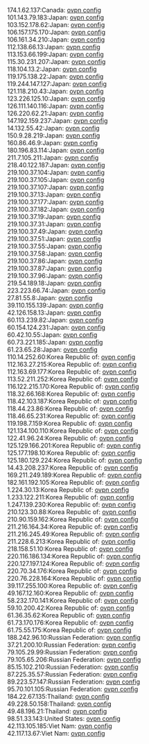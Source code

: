 174.1.62.137:Canada: [ovpn config](vpn/174_1_62_137.ovpn)  
101.143.79.183:Japan: [ovpn config](vpn/101_143_79_183.ovpn)  
103.152.178.62:Japan: [ovpn config](vpn/103_152_178_62.ovpn)  
106.157.175.170:Japan: [ovpn config](vpn/106_157_175_170.ovpn)  
106.161.34.210:Japan: [ovpn config](vpn/106_161_34_210.ovpn)  
112.138.66.13:Japan: [ovpn config](vpn/112_138_66_13.ovpn)  
113.153.66.199:Japan: [ovpn config](vpn/113_153_66_199.ovpn)  
115.30.231.207:Japan: [ovpn config](vpn/115_30_231_207.ovpn)  
118.104.13.2:Japan: [ovpn config](vpn/118_104_13_2.ovpn)  
119.175.138.22:Japan: [ovpn config](vpn/119_175_138_22.ovpn)  
119.244.147.127:Japan: [ovpn config](vpn/119_244_147_127.ovpn)  
121.118.210.43:Japan: [ovpn config](vpn/121_118_210_43.ovpn)  
123.226.125.10:Japan: [ovpn config](vpn/123_226_125_10.ovpn)  
126.111.140.116:Japan: [ovpn config](vpn/126_111_140_116.ovpn)  
126.220.62.21:Japan: [ovpn config](vpn/126_220_62_21.ovpn)  
147.192.159.237:Japan: [ovpn config](vpn/147_192_159_237.ovpn)  
14.132.55.42:Japan: [ovpn config](vpn/14_132_55_42.ovpn)  
150.9.28.219:Japan: [ovpn config](vpn/150_9_28_219.ovpn)  
160.86.46.9:Japan: [ovpn config](vpn/160_86_46_9.ovpn)  
180.196.83.114:Japan: [ovpn config](vpn/180_196_83_114.ovpn)  
211.7.105.211:Japan: [ovpn config](vpn/211_7_105_211.ovpn)  
218.40.122.187:Japan: [ovpn config](vpn/218_40_122_187.ovpn)  
219.100.37.104:Japan: [ovpn config](vpn/219_100_37_104.ovpn)  
219.100.37.105:Japan: [ovpn config](vpn/219_100_37_105.ovpn)  
219.100.37.107:Japan: [ovpn config](vpn/219_100_37_107.ovpn)  
219.100.37.13:Japan: [ovpn config](vpn/219_100_37_13.ovpn)  
219.100.37.177:Japan: [ovpn config](vpn/219_100_37_177.ovpn)  
219.100.37.182:Japan: [ovpn config](vpn/219_100_37_182.ovpn)  
219.100.37.19:Japan: [ovpn config](vpn/219_100_37_19.ovpn)  
219.100.37.31:Japan: [ovpn config](vpn/219_100_37_31.ovpn)  
219.100.37.49:Japan: [ovpn config](vpn/219_100_37_49.ovpn)  
219.100.37.51:Japan: [ovpn config](vpn/219_100_37_51.ovpn)  
219.100.37.55:Japan: [ovpn config](vpn/219_100_37_55.ovpn)  
219.100.37.58:Japan: [ovpn config](vpn/219_100_37_58.ovpn)  
219.100.37.86:Japan: [ovpn config](vpn/219_100_37_86.ovpn)  
219.100.37.87:Japan: [ovpn config](vpn/219_100_37_87.ovpn)  
219.100.37.96:Japan: [ovpn config](vpn/219_100_37_96.ovpn)  
219.54.189.18:Japan: [ovpn config](vpn/219_54_189_18.ovpn)  
223.223.66.74:Japan: [ovpn config](vpn/223_223_66_74.ovpn)  
27.81.55.8:Japan: [ovpn config](vpn/27_81_55_8.ovpn)  
39.110.155.139:Japan: [ovpn config](vpn/39_110_155_139.ovpn)  
42.126.158.13:Japan: [ovpn config](vpn/42_126_158_13.ovpn)  
60.113.239.82:Japan: [ovpn config](vpn/60_113_239_82.ovpn)  
60.154.124.231:Japan: [ovpn config](vpn/60_154_124_231.ovpn)  
60.42.10.55:Japan: [ovpn config](vpn/60_42_10_55.ovpn)  
60.73.221.185:Japan: [ovpn config](vpn/60_73_221_185.ovpn)  
61.23.65.28:Japan: [ovpn config](vpn/61_23_65_28.ovpn)  
110.14.252.60:Korea Republic of: [ovpn config](vpn/110_14_252_60.ovpn)  
112.163.27.215:Korea Republic of: [ovpn config](vpn/112_163_27_215.ovpn)  
112.163.69.177:Korea Republic of: [ovpn config](vpn/112_163_69_177.ovpn)  
113.52.211.252:Korea Republic of: [ovpn config](vpn/113_52_211_252.ovpn)  
116.122.215.170:Korea Republic of: [ovpn config](vpn/116_122_215_170.ovpn)  
118.32.66.168:Korea Republic of: [ovpn config](vpn/118_32_66_168.ovpn)  
118.42.103.187:Korea Republic of: [ovpn config](vpn/118_42_103_187.ovpn)  
118.44.23.86:Korea Republic of: [ovpn config](vpn/118_44_23_86.ovpn)  
118.46.65.231:Korea Republic of: [ovpn config](vpn/118_46_65_231.ovpn)  
119.198.7.159:Korea Republic of: [ovpn config](vpn/119_198_7_159.ovpn)  
121.134.100.110:Korea Republic of: [ovpn config](vpn/121_134_100_110.ovpn)  
122.41.96.24:Korea Republic of: [ovpn config](vpn/122_41_96_24.ovpn)  
125.129.166.201:Korea Republic of: [ovpn config](vpn/125_129_166_201.ovpn)  
125.177.198.10:Korea Republic of: [ovpn config](vpn/125_177_198_10.ovpn)  
125.180.129.224:Korea Republic of: [ovpn config](vpn/125_180_129_224.ovpn)  
14.43.208.237:Korea Republic of: [ovpn config](vpn/14_43_208_237.ovpn)  
169.211.249.189:Korea Republic of: [ovpn config](vpn/169_211_249_189.ovpn)  
182.161.192.105:Korea Republic of: [ovpn config](vpn/182_161_192_105.ovpn)  
1.224.30.13:Korea Republic of: [ovpn config](vpn/1_224_30_13.ovpn)  
1.233.122.211:Korea Republic of: [ovpn config](vpn/1_233_122_211.ovpn)  
1.247.139.230:Korea Republic of: [ovpn config](vpn/1_247_139_230.ovpn)  
210.123.30.88:Korea Republic of: [ovpn config](vpn/210_123_30_88.ovpn)  
210.90.159.162:Korea Republic of: [ovpn config](vpn/210_90_159_162.ovpn)  
211.216.164.34:Korea Republic of: [ovpn config](vpn/211_216_164_34.ovpn)  
211.216.245.49:Korea Republic of: [ovpn config](vpn/211_216_245_49.ovpn)  
211.228.6.213:Korea Republic of: [ovpn config](vpn/211_228_6_213.ovpn)  
218.158.51.10:Korea Republic of: [ovpn config](vpn/218_158_51_10.ovpn)  
220.116.186.134:Korea Republic of: [ovpn config](vpn/220_116_186_134.ovpn)  
220.127.197.124:Korea Republic of: [ovpn config](vpn/220_127_197_124.ovpn)  
220.70.34.176:Korea Republic of: [ovpn config](vpn/220_70_34_176.ovpn)  
220.76.228.164:Korea Republic of: [ovpn config](vpn/220_76_228_164.ovpn)  
39.117.255.100:Korea Republic of: [ovpn config](vpn/39_117_255_100.ovpn)  
49.167.12.160:Korea Republic of: [ovpn config](vpn/49_167_12_160.ovpn)  
58.232.170.141:Korea Republic of: [ovpn config](vpn/58_232_170_141.ovpn)  
59.10.200.42:Korea Republic of: [ovpn config](vpn/59_10_200_42.ovpn)  
61.36.35.62:Korea Republic of: [ovpn config](vpn/61_36_35_62.ovpn)  
61.73.170.176:Korea Republic of: [ovpn config](vpn/61_73_170_176.ovpn)  
61.75.55.175:Korea Republic of: [ovpn config](vpn/61_75_55_175.ovpn)  
188.242.96.10:Russian Federation: [ovpn config](vpn/188_242_96_10.ovpn)  
37.21.200.10:Russian Federation: [ovpn config](vpn/37_21_200_10.ovpn)  
79.105.29.99:Russian Federation: [ovpn config](vpn/79_105_29_99.ovpn)  
79.105.65.206:Russian Federation: [ovpn config](vpn/79_105_65_206.ovpn)  
85.15.102.210:Russian Federation: [ovpn config](vpn/85_15_102_210.ovpn)  
87.225.35.57:Russian Federation: [ovpn config](vpn/87_225_35_57.ovpn)  
89.223.57.147:Russian Federation: [ovpn config](vpn/89_223_57_147.ovpn)  
95.70.101.105:Russian Federation: [ovpn config](vpn/95_70_101_105.ovpn)  
184.22.67.135:Thailand: [ovpn config](vpn/184_22_67_135.ovpn)  
49.228.50.158:Thailand: [ovpn config](vpn/49_228_50_158.ovpn)  
49.48.196.21:Thailand: [ovpn config](vpn/49_48_196_21.ovpn)  
98.51.33.143:United States: [ovpn config](vpn/98_51_33_143.ovpn)  
42.113.105.185:Viet Nam: [ovpn config](vpn/42_113_105_185.ovpn)  
42.117.13.67:Viet Nam: [ovpn config](vpn/42_117_13_67.ovpn)  
